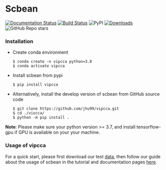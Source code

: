 # Scbean

 [![Documentation Status](https://readthedocs.org/projects/vipcca/badge/?version=latest)](https://vipcca.readthedocs.io/en/latest/?badge=latest) [![Build Status](https://www.travis-ci.com/jhu99/scbean.svg?token=wnxY2Jwmr9V1MufszFW4&branch=main)](https://www.travis-ci.com/jhu99/scbean) ![PyPI](https://img.shields.io/pypi/v/scbean?color=blue) [![Downloads](https://pepy.tech/badge/scbean)](https://pepy.tech/project/scbean) ![GitHub Repo stars](https://img.shields.io/github/stars/jhu99/scbean?color=yellow)

### Installation

- Create conda environment

  ```shell
  $ conda create -n vipcca python=3.8
  $ conda activate vipcca
  ```

- Install scbean from pypi

  ```shell
  $ pip install vipcca
  ```

- Alternatively, install the develop version of scbean from GitHub source code

  ```shell
  $ git clone https://github.com/jhu99/vipcca.git
  $ cd ./viocca/
  $ python -m pip install .
  ```

**Note**: Please make sure your python version >= 3.7, and install tensorflow-gpu if GPU is available on your your machine.

### Usage of vipcca

For a quick start, please first download our test [data](http://141.211.10.196/result/test/papers/vipcca/data.tar.gz), then follow our guide about the usage of scbean in the tutorial and documentation pages [here](https://vipcca.readthedocs.io/en/latest/).



